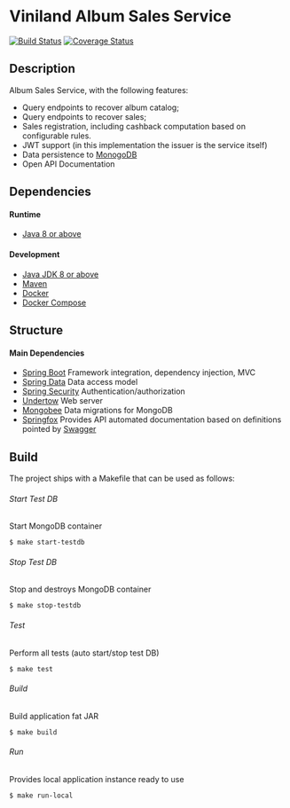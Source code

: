 # Viniland Album Sales Service

[![Build Status](https://img.shields.io/circleci/project/github/cadu-goncalves/sales-service/master.svg)](https://circleci.com/gh/cadu-goncalves/sales-service/tree/master)
[![Coverage Status](https://coveralls.io/repos/github/cadu-goncalves/sales-service/badge.svg?branch=master)](https://coveralls.io/github/cadu-goncalves/sales-service?branch=master)


## Description

Album Sales Service, with the following features:

- Query endpoints to recover album catalog;
- Query endpoints to recover sales;
- Sales registration, including cashback computation based on configurable rules.
- JWT support (in this implementation the issuer is the service itself)
- Data persistence to [MonogoDB](https://www.mongodb.com/)
- Open API Documentation


## Dependencies

#### Runtime

* [Java 8 or above](http://www.oracle.com/technetwork/pt/java/javase/downloads/index.html)

#### Development

* [Java JDK 8 or above](http://www.oracle.com/technetwork/pt/java/javase/downloads/index.html)
* [Maven](https://maven.apache.org/)
* [Docker](https://www.docker.com/)
* [Docker Compose](https://docs.docker.com/compose/)


## Structure

#### Main Dependencies

* [Spring Boot](https://spring.io/projects/spring-boot) Framework integration, dependency injection, MVC
* [Spring Data](https://spring.io/projects/spring-data) Data access model
* [Spring Security](https://spring.io/projects/spring-security) Authentication/authorization
* [Undertow](http://undertow.io/) Web server
* [Mongobee](https://github.com/mongobee/mongobee) Data migrations for MongoDB
* [Springfox](https://springfox.github.io/springfox/) Provides API automated documentation based on definitions pointed by [Swagger](https://swagger.io/)

 
## Build

The project ships with a Makefile that can be used as follows:

###### Start Test DB
Start MongoDB container
```
$ make start-testdb
```

###### Stop Test DB
Stop and destroys MongoDB container
```
$ make stop-testdb
```

###### Test
Perform all tests (auto start/stop test DB)
```
$ make test
```

###### Build
Build application fat JAR
```
$ make build
```

###### Run
Provides local application instance ready to use
```
$ make run-local
```